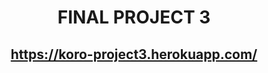 <h1 align="center">FINAL PROJECT 3</h1>
<p align="center">
    <h2 align="center">
        <a href="https://koro-project3.herokuapp.com/"><strong>https://koro-project3.herokuapp.com/</strong></a>
    </h2>
</p>